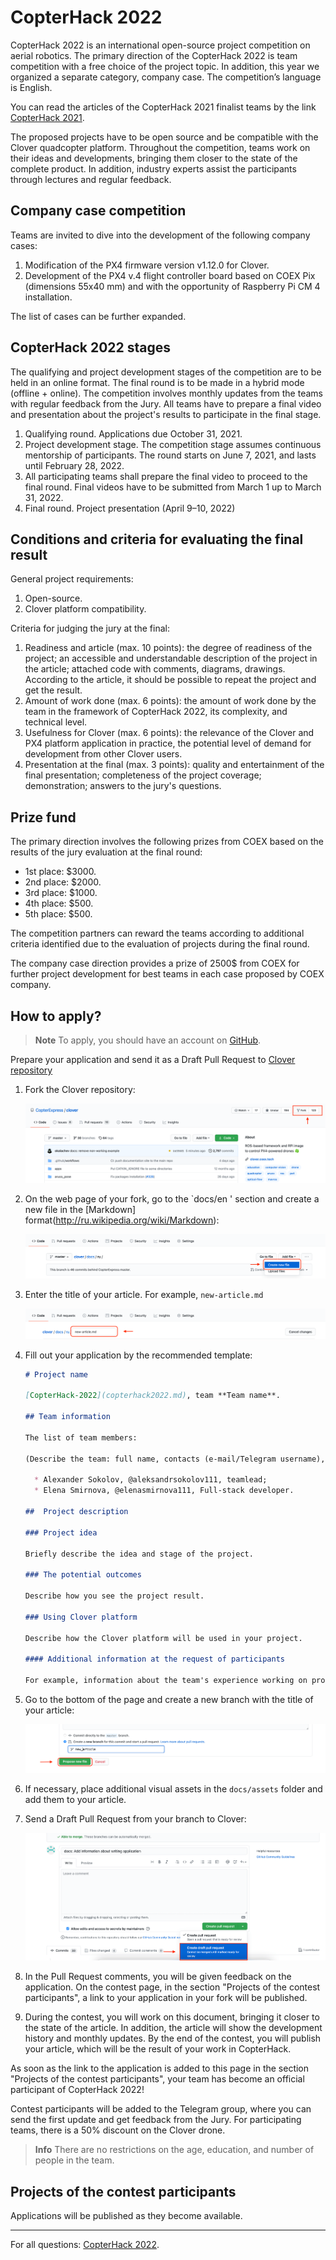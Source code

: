 # CopterHack 2022

CopterHack 2022 is an international open-source project competition on aerial robotics. The primary direction of the CopterHack 2022 is team competition with a free choice of the project topic. In addition, this year we organized a separate category, company case. The competition’s language is English.  

You can read the articles of the CopterHack 2021 finalist teams by the link [CopterHack 2021](copterhack2021.md).

The proposed projects have to be open source and be compatible with the Clover quadcopter platform. Throughout the competition, teams work on their ideas and developments, bringing them closer to the state of the complete product. In addition, industry experts assist the participants through lectures and regular feedback.

## Company case competition

Teams are invited to dive into the development of the following company cases:

1. Modification of the PX4 firmware version v1.12.0 for Clover.
2. Development of the PX4 v.4 flight controller board based on COEX Pix (dimensions 55x40 mm) and with the opportunity of Raspberry Pi CM 4 installation.

The list of cases can be further expanded.

## CopterHack 2022 stages

The qualifying and project development stages of the competition are to be held in an online format. The final round is to be made in a hybrid mode (offline + online). The competition involves monthly updates from the teams with regular feedback from the Jury. All teams have to prepare a final video and presentation about the project's results to participate in the final stage.

1. Qualifying round. Applications due October 31, 2021.
2. Project development stage. The competition stage assumes continuous mentorship of participants. The round starts on June 7, 2021, and lasts until  February 28, 2022.
3. All participating teams shall prepare the final video to proceed to the final round. Final videos have to be submitted from March 1 up to March 31, 2022.
4. Final round. Project presentation (April 9–10, 2022)

## Conditions and criteria for evaluating the final result

General project requirements:

1. Open-source.
2. Clover platform compatibility.

Criteria for judging the jury at the final:

1. Readiness and article (max. 10 points): the degree of readiness of the project; an accessible and understandable description of the project in the article; attached code with comments, diagrams, drawings. According to the article, it should be possible to repeat the project and get the result.
2. Amount of work done (max. 6 points): the amount of work done by the team in the framework of CopterHack 2022, its complexity, and technical level.
3. Usefulness for Clover (max. 6 points): the relevance of the Clover and PX4 platform application in practice, the potential level of demand for development from other Clover users. 
4. Presentation at the final (max. 3 points): quality and entertainment of the final presentation; completeness of the project coverage; demonstration; answers to the jury's questions.

## Prize fund

The primary direction involves the following prizes from COEX based on the results of the jury evaluation at the final round:

* 1st place: $3000.
* 2nd place: $2000.
* 3rd place: $1000.
* 4th place: $500.
* 5th place: $500.

The competition partners can reward the teams according to additional criteria identified due to the evaluation of projects during the final round.

The company case direction provides a prize of 2500$ from COEX for further project development for best teams in each case proposed by COEX company.

## How to apply?

> **Note** To apply, you should have an account on [GitHub](https://github.com).

Prepare your application and send it as a Draft Pull Request to [Clover repository](https://github.com/CopterExpress/clover)

1. Fork the Clover repository:

    <img src="../assets/github_application/github-fork.png" alt="GitHub Fork">

2. On the web page of your fork, go to the `docs/en ' section and create a new file in the [Markdown] format(http://ru.wikipedia.org/wiki/Markdown):

    <img src="../assets/github_application/create_new_file.png" alt="GitHub Create New File">

3. Enter the title of your article. For example, `new-article.md`

    <img src="../assets/github_application/new_article.png" alt="GitHub New Article">

4. Fill out your application by the recommended template:

    ```markdown
    # Project name

    [CopterHack-2022](copterhack2022.md), team **Team name**.
    
    ## Team information

   The list of team members: 
    
    (Describe the team: full name, contacts (e-mail/Telegram username), role in the team).

      * Alexander Sokolov, @aleksandrsokolov111, teamlead;
      * Elena Smirnova, @elenasmirnova111, Full-stack developer.

    ##  Project description

    ### Project idea

    Briefly describe the idea and stage of the project.

    ### The potential outcomes

    Describe how you see the project result.

    ### Using Clover platform

    Describe how the Clover platform will be used in your project.
   
    #### Additional information at the request of participants

   For example, information about the team's experience working on projects, attach a link to articles, videos.
    ```

5. Go to the bottom of the page and create a new branch with the title of your article:

    <img src="../assets/github_application/propose_new_file.png" alt="GitHub Propose New File">

6. If necessary, place additional visual assets in the `docs/assets` folder and add them to your article.

7. Send a Draft Pull Request from your branch to Clover:

    <img src="../assets/github_application/github-pull-request-create.png" alt="GitHub Create Pull">

8. In the Pull Request comments, you will be given feedback on the application. On the contest page, in the section "Projects of the contest participants", a link to your application in your fork will be published.

9. During the contest, you will work on this document, bringing it closer to the state of the article. In addition, the article will show the development history and monthly updates. By the end of the contest, you will publish your article, which will be the result of your work in CopterHack.

As soon as the link to the application is added to this page in the section "Projects of the contest participants", your team has become an official participant of CopterHack 2022!

Contest participants will be added to the Telegram group, where you can send the first update and get feedback from the Jury. For participating teams, there is a 50% discount on the Clover drone.

> **Info** There are no restrictions on the age, education, and number of people in the team.

## Projects of the contest participants

Applications will be published as they become available.

---

For all questions: [CopterHack 2022](https://t.me/CopterHack).

